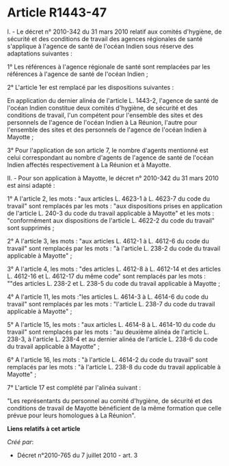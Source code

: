 # Article R1443-47

I. - Le décret n° 2010-342 du 31 mars 2010 relatif aux comités d'hygiène, de sécurité et des conditions de travail des
agences régionales de santé s'applique à l'agence de santé de l'océan Indien sous réserve des adaptations suivantes : 

1° Les références à l'agence régionale de santé sont remplacées par les références à l'agence de santé de l'océan Indien ; 

2° L'article 1er est remplacé par les dispositions suivantes : 

En application du dernier alinéa de l'article L. 1443-2, l'agence de santé de l'océan Indien constitue deux comités
d'hygiène, de sécurité et des conditions de travail, l'un compétent pour l'ensemble des sites et des personnels de l'agence
de l'océan Indien à La Réunion, l'autre pour l'ensemble des sites et des personnels de l'agence de l'océan Indien à
Mayotte ; 

3° Pour l'application de son article 7, le nombre d'agents mentionné est celui correspondant au nombre d'agents de l'agence
de santé de l'océan Indien affectés respectivement à La Réunion et à Mayotte. 

II. - Pour son application à Mayotte, le décret n° 2010-342 du 31 mars 2010 est ainsi adapté : 

1° A l'article 2, les mots : "aux articles L. 4623-1 à L. 4623-7 du code du travail" sont remplacés par les mots : "aux
dispositions prises en application de l'article L. 240-3 du code du travail applicable à Mayotte" et les mots : "conformément
aux dispositions de l'article L. 4622-2 du code du travail" sont supprimés ; 

2° A l'article 3, les mots : "aux articles L. 4612-1 à L. 4612-6 du code du travail" sont remplacés par les mots : "à
l'article L. 238-2 du code du travail applicable à Mayotte" ; 

3° A l'article 4, les mots : "des articles L. 4612-8 à L. 4612-14 et des articles L. 4612-16 et L. 4612-17 du même code" sont
remplacés par les mots : ""des articles L. 238-2 et L. 238-5 du code du travail applicable à Mayotte ; 

4° A l'article 11, les mots :"les articles L. 4614-3 à L. 4614-6 du code du travail" sont remplacés par les mots : "l'article
L. 238-7 du code du travail applicable à Mayotte" ; 

5° A l'article 15, les mots : "aux articles L. 4614-8 à L. 4614-10 du code du travail" sont remplacés par les mots : "au
deuxième alinéa de l'article L. 238-3, à l'article L. 238-4 et au dernier alinéa de l'article L. 238-6 du code du travail
applicable à Mayotte" ; 

6° A l'article 16, les mots : "à l'article L. 4614-2 du code du travail" sont remplacés par les mots : "à l'article L. 238-8
du code du travail applicable à Mayotte" ; 

7° L'article 17 est complété par l'alinéa suivant : 

"Les représentants du personnel au comité d'hygiène, de sécurité et des conditions de travail de Mayotte bénéficient de la
même formation que celle prévue pour leurs homologues à La Réunion".

**Liens relatifs à cet article**

_Créé par_:

  - Décret n°2010-765 du 7 juillet 2010 - art. 3
